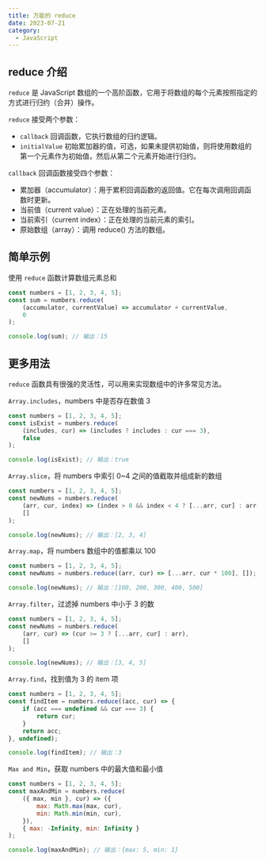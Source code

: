 ```yaml
---
title: 万能的 reduce
date: 2023-07-21
category:
  - JavaScript
---
```


## reduce 介绍

`reduce` 是 JavaScript 数组的一个高阶函数，它用于将数组的每个元素按照指定的方式进行归约（合并）操作。

`reduce` 接受两个参数：

- `callback` 回调函数，它执行数组的归约逻辑。
- `initialValue` 初始累加器的值，可选，如果未提供初始值，则将使用数组的第一个元素作为初始值，然后从第二个元素开始进行归约。

`callback` 回调函数接受四个参数：

- 累加器（accumulator）：用于累积回调函数的返回值。它在每次调用回调函数时更新。
- 当前值（current value）：正在处理的当前元素。
- 当前索引（current index）：正在处理的当前元素的索引。
- 原始数组（array）：调用 reduce() 方法的数组。

## 简单示例

使用 `reduce` 函数计算数组元素总和

```js
const numbers = [1, 2, 3, 4, 5];
const sum = numbers.reduce(
	(accumulator, currentValue) => accumulator + currentValue,
	0
);

console.log(sum); // 输出：15
```

## 更多用法

`reduce` 函数具有很强的灵活性，可以用来实现数组中的许多常见方法。

`Array.includes`，numbers 中是否存在数值 3

```js
const numbers = [1, 2, 3, 4, 5];
const isExist = numbers.reduce(
	(includes, cur) => (includes ? includes : cur === 3),
	false
);

console.log(isExist); // 输出：true
```

`Array.slice`，将 numbers 中索引 0~4 之间的值截取并组成新的数组

```js
const numbers = [1, 2, 3, 4, 5];
const newNums = numbers.reduce(
	(arr, cur, index) => (index > 0 && index < 4 ? [...arr, cur] : arr),
	[]
);

console.log(newNums); // 输出：[2, 3, 4]
```

`Array.map`，将 numbers 数组中的值都乘以 100

```js
const numbers = [1, 2, 3, 4, 5];
const newNums = numbers.reduce((arr, cur) => [...arr, cur * 100], []);

console.log(newNums); // 输出：[100, 200, 300, 400, 500]
```

`Array.filter`，过滤掉 numbers 中小于 3 的数

```js
const numbers = [1, 2, 3, 4, 5];
const newNums = numbers.reduce(
	(arr, cur) => (cur >= 3 ? [...arr, cur] : arr),
	[]
);

console.log(newNums); // 输出：[3, 4, 5]
```

`Array.find`，找到值为 3 的 item 项

```js
const numbers = [1, 2, 3, 4, 5];
const findItem = numbers.reduce((acc, cur) => {
	if (acc === undefined && cur === 3) {
		return cur;
	}
	return acc;
}, undefined);

console.log(findItem); // 输出：3
```

`Max and Min`，获取 numbers 中的最大值和最小值

```js
const numbers = [1, 2, 3, 4, 5];
const maxAndMin = numbers.reduce(
	({ max, min }, cur) => ({
		max: Math.max(max, cur),
		min: Math.min(min, cur),
	}),
	{ max: -Infinity, min: Infinity }
);

console.log(maxAndMin); // 输出：{max: 5, min: 1}
```
